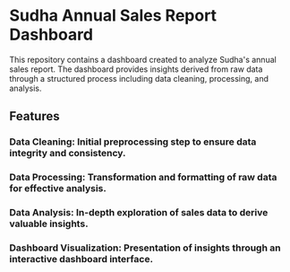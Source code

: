 # Sudha Annual Sales Report Dashboard

This repository contains a dashboard created to analyze Sudha's annual sales report. 
The dashboard provides insights derived from raw data through a structured process including data cleaning, processing, and analysis.

## Features

### Data Cleaning: Initial preprocessing step to ensure data integrity and consistency.
### Data Processing: Transformation and formatting of raw data for effective analysis.
### Data Analysis: In-depth exploration of sales data to derive valuable insights.
### Dashboard Visualization: Presentation of insights through an interactive dashboard interface.
